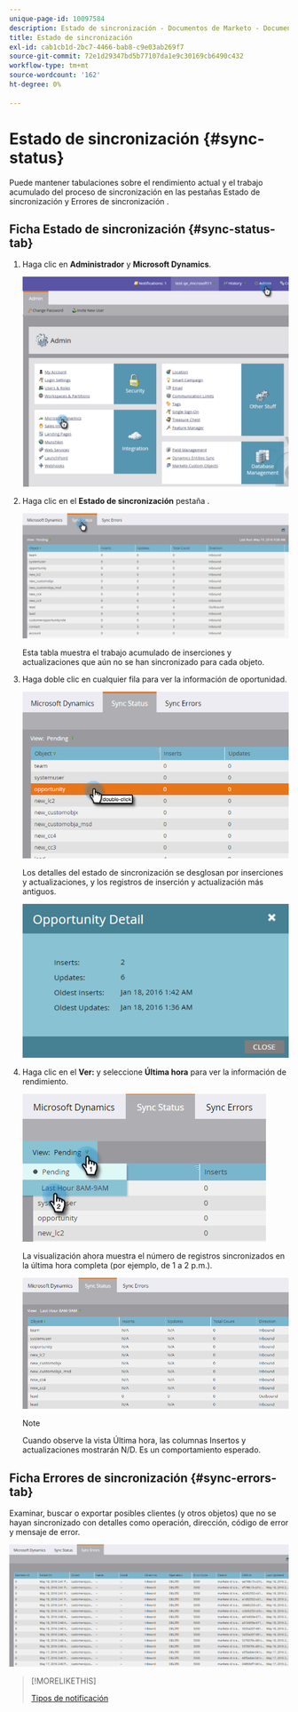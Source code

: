 ```yaml
---
unique-page-id: 10097584
description: Estado de sincronización - Documentos de Marketo - Documentación del producto
title: Estado de sincronización
exl-id: cab1cb1d-2bc7-4466-bab8-c9e03ab269f7
source-git-commit: 72e1d29347bd5b77107da1e9c30169cb6490c432
workflow-type: tm+mt
source-wordcount: '162'
ht-degree: 0%

---
```


# Estado de sincronización {#sync-status}

Puede mantener tabulaciones sobre el rendimiento actual y el trabajo acumulado del proceso de sincronización en las pestañas Estado de sincronización y Errores de sincronización .

## Ficha Estado de sincronización {#sync-status-tab}

1. Haga clic en **Administrador** y **Microsoft Dynamics**.

   ![](assets/image2016-1-20-11-3a34-3a14.png)

1. Haga clic en el **Estado de sincronización** pestaña .

   ![](assets/image2016-5-19-10-3a1-3a11.png)

   Esta tabla muestra el trabajo acumulado de inserciones y actualizaciones que aún no se han sincronizado para cada objeto.

1. Haga doble clic en cualquier fila para ver la información de oportunidad.

   ![](assets/image2016-5-19-10-3a3-3a21.png)

   Los detalles del estado de sincronización se desglosan por inserciones y actualizaciones, y los registros de inserción y actualización más antiguos.

   ![](assets/image2016-1-22-10-3a51-3a10.png)

1. Haga clic en el **Ver:** y seleccione **Última hora** para ver la información de rendimiento.

   ![](assets/image2016-5-19-10-3a20-3a7.png)

   La visualización ahora muestra el número de registros sincronizados en la última hora completa (por ejemplo, de 1 a 2 p.m.).

   ![](assets/image2016-5-19-10-3a22-3a15.png)

   >[!NOTE]
   >
   >Cuando observe la vista Última hora, las columnas Insertos y actualizaciones mostrarán N/D. Es un comportamiento esperado.

## Ficha Errores de sincronización {#sync-errors-tab}

Examinar, buscar o exportar posibles clientes (y otros objetos) que no se hayan sincronizado con detalles como operación, dirección, código de error y mensaje de error.

![](assets/image2016-5-19-10-3a26-3a35.png)

>[!MORELIKETHIS]
>
>[Tipos de notificación](/help/marketo/product-docs/core-marketo-concepts/miscellaneous/understanding-notifications/notification-types.md)
